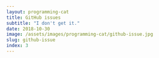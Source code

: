 ```yaml
---
layout: programming-cat
title: GitHub issues
subtitle: "I don't get it."
date: 2018-10-30
image: /assets/images/programming-cat/github-issue.jpg
slug: github-issue
index: 3
---
```

